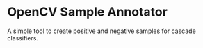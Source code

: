 # OpenCV Sample Annotator
A simple tool to create positive and negative samples for cascade classifiers.
